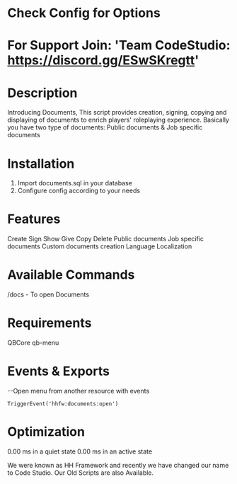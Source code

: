 # Check Config for Options
# For Support Join: 'Team CodeStudio: https://discord.gg/ESwSKregtt'





# Description

Introducing Documents, This script provides creation, signing, copying and displaying of documents to enrich players' roleplaying experience. Basically you have two type of documents: Public documents & Job specific documents


# Installation 

1. Import documents.sql in your database
2. Configure config according to your needs 




# Features

Create
Sign
Show
Give Copy
Delete
Public documents
Job specific documents
Custom documents creation
Language Localization


# Available Commands

/docs - To open Documents 


# Requirements

QBCore
qb-menu



# Events & Exports


--Open menu from another resource with events

    TriggerEvent('hhfw:documents:open')

# Optimization

0.00 ms in a quiet state
0.00 ms in an active state



We were known as HH Framework and recently we have changed our name to Code Studio. Our Old Scripts are also Available.
